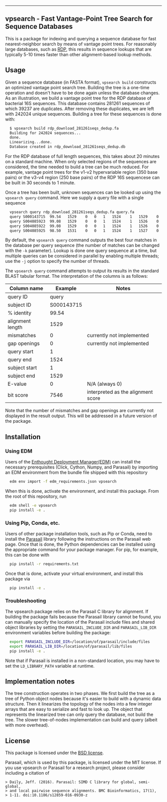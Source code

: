 ----------------------------------------------------------------
vpsearch - Fast Vantage-Point Tree Search for Sequence Databases
----------------------------------------------------------------

This is a package for indexing and querying a sequence database for fast
nearest-neighbor search by means of vantage point trees. For reasonably large
databases, such as [RDP](https://rdp.cme.msu.edu/), this results in sequence
lookups that are typically 5-10 times faster than other alignment-based lookup
methods.

## Usage

Given a sequence database (in FASTA format), `vpsearch build` constructs an
optimized vantage point search tree. Building the tree is a one-time operation
and doesn't have to be done again unless the database changes. As an
illustration, we build a vantage point tree for the RDP database of bacterial
16S sequences. This database contains 281261 sequences of which 39237 are
duplicates. After removing these duplicates, we are left with 242024 unique
sequences. Building a tree for these sequences is done with:
```bash
  $ vpsearch build rdp_download_281261seqs_dedup.fa
  Building for 242024 sequences...
  done.
  Linearizing...done.
  Database created in rdp_download_281261seqs_dedup.db
```
For the RDP database of full length sequences, this takes about 20 minutes on a
standard machine. When only selected regions of the sequences are considered,
the time needed to build a tree can be much reduced. For example, vantage point
trees for the v1-v2 hypervariable region (350 base pairs) or the v3-v4 region
(250 base pairs) of the RDP 16S sequencese can be built in 30 seconds to 1
minute.

Once a tree has been built, unknown sequences can be looked up using the
`vpsearch query` command. Here we supply a query file with a single sequence
```bash
  vpsearch query rdp_download_281261seqs_dedup.fa query.fa
  query	S000143715	99.54	1529	0	0	1	1524	1	1529	0	7546
  query	S004085923	99.08	1529	0	0	1	1524	1	1526	0	7481
  query	S004085922	99.08	1529	0	0	1	1524	1	1526	0	7481
  query	S004085925	98.50	1531	0	0	1	1524	1	1527	0	7386

```
By default, the `vpsearch query` command outputs the best four matches in the
database per query sequence (the number of matches can be changed with the `-k`
parameter). Lookup is done one query sequence at a time, but multiple queries
can be considered in parallel by enabling multiple threads; use the `-j` option
to specify the number of threads.

The `vpsearch query` command attempts to output its results in the standard
BLAST tabular format. The interpretation of the columns is as follows:

| Column name      | Example    | Notes                              |
|------------------|------------|------------------------------------|
| query ID         | query      |                                    |
| subject ID       | S000143715 |                                    |
| % identity       | 99.54      |                                    |
| alignment length | 1529       |                                    |
| mismatches       | 0          | currently not implemented          |
| gap openings     | 0          | currently not implemented          |
| query start      | 1          |                                    |
| query end        | 1524       |                                    |
| subject start    | 1          |                                    |
| subject end      | 1529       |                                    |
| E-value          | 0          | N/A (always 0)                     |
| bit score        | 7546       | interpreted as the alignment score |

Note that the number of mismatches and gap openings are currently not displayed
in the result output. This will be addressed in a future version of the
package.

## Installation

### Using EDM

Users of the [Enthought Deployment Manager(EDM)](https://www.enthought.com/enthought-deployment-manager/)
can install the necessary prerequisites (Click, Cython, Numpy, and Parasail) by
importing an EDM environment from the bundle file shipped with this repository

```bash
  edm env import -f edm_requirements.json vpsearch
```
When this is done, activate the environment, and install this package. From the
root of this repository, run
```bash
  edm shell -e vpsearch
  pip install -e .
```

### Using Pip, Conda, etc.

Users of other package installation tools, such as Pip or Conda, need to
install the [Parasail](https://github.com/jeffdaily/parasail) library following
the instructions on the Parasail web page. Once that is done, the Python
dependencies can be installed using the appropriate command for your package
manager. For pip, for example, this can be done with
```bash
  pip install -r requirements.txt
```

Once that is done, activate your virtual environment, and install this package
via
```bash
  pip install -e .
```

### Troubleshooting

The vpsearch package relies on the Parasail C library for alignment. If
building the package fails because the Parasail library cannot be found, you
can manually specify the location of the Parasail include files and shared
object libraries by setting the `PARASAIL_INCLUDE_DIR` and `PARASAIL_LIB_DIR`
environment variables before building the package:
```bash
  export PARASAIL_INCLUDE_DIR=/location/of/parasail/include/files
  export PARASAIL_LIB_DIR=/location/of/parasail/lib/files
  pip install -e .
```
Note that if Parasail is installed in a non-standard location, you may have to
set the `LD_LIBRARY_PATH` variable at runtime.

## Implementation notes

The tree construction operates in two phases. We first build the tree as a tree
of Python object nodes because it's easier to build with a dynamic data
structure. Then it linearizes the topology of the nodes into a few integer
arrays that are easy to serialize and fast to look up. The object that
represents the linearized tree can only query the database, not build the tree.
The slower tree-of-nodes implementation can build and query (albeit with more
overhead).

## License

This package is licensed under the [BSD license](LICENSE.txt).

Parasail, which is used by this package, is licensed under the MIT license. If
you use vpsearch or Parasail for a research project, please consider including
a citation of

    > Daily, Jeff. (2016). Parasail: SIMD C library for global, semi-global,
    > and local pairwise sequence alignments. BMC Bioinformatics, 17(1),
    > 1-11. doi:10.1186/s12859-016-0930-z
